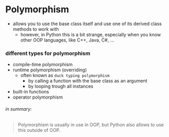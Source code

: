 #   Polymorphism

-   allows you to use the base class itself and use one of its derived class methods to work with
    -   however, in Python this is a bit strange, especially when you know other OOP languages, like C++, Java, C#, ...


### different types for polymorphism
-   compile-time polymorphism
-   runtime polymorphism (overriding)
    -   often known as `duck typing polymorphism`
        -   by calling a function with the base class as an argument
        -   by looping trough all instances
-   built-in functions
-   operator polymorphism

######  in summary:
>   Polymorphism is usually in use in OOP, but Python also allows to use this outside of OOP.